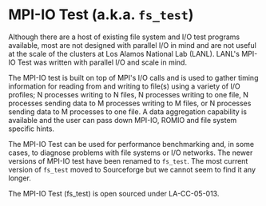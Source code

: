 # MPI-IO Test (a.k.a. `fs_test`)

Although there are a host of existing file system and I/O test programs
available, most are not designed with parallel I/O in mind and are not useful
at the scale of the clusters at Los Alamos National Lab (LANL). LANL's MPI-IO
Test was written with parallel I/O and scale in mind.

The MPI-IO test is built on top of MPI's I/O calls and is used to gather timing
information for reading from and writing to file(s) using a variety of I/O
profiles; N processes writing to N files, N processes writing to one file, N
processes sending data to M processes writing to M files, or N processes
sending data to M processes to one file. A data aggregation capability is
available and the user can pass down MPI-IO, ROMIO and file system specific
hints.

The MPI-IO Test can be used for performance benchmarking and, in some cases, to
diagnose problems with file systems or I/O networks.  The newer versions of
MPI-IO test have been renamed to `fs_test`.  The most current version of
`fs_test` moved to Sourceforge but we cannot seem to find it any longer.

The MPI-IO Test (fs_test) is open sourced under LA-CC-05-013.
